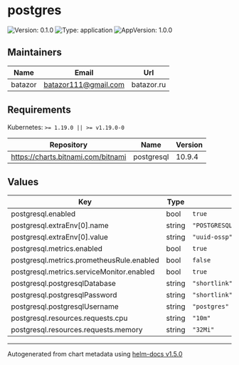 # postgres

![Version: 0.1.0](https://img.shields.io/badge/Version-0.1.0-informational?style=flat-square) ![Type: application](https://img.shields.io/badge/Type-application-informational?style=flat-square) ![AppVersion: 1.0.0](https://img.shields.io/badge/AppVersion-1.0.0-informational?style=flat-square)

## Maintainers

| Name | Email | Url |
| ---- | ------ | --- |
| batazor | batazor111@gmail.com | batazor.ru |

## Requirements

Kubernetes: `>= 1.19.0 || >= v1.19.0-0`

| Repository | Name | Version |
|------------|------|---------|
| https://charts.bitnami.com/bitnami | postgresql | 10.9.4 |

## Values

| Key | Type | Default | Description |
|-----|------|---------|-------------|
| postgresql.enabled | bool | `true` |  |
| postgresql.extraEnv[0].name | string | `"POSTGRESQL_SHARED_PRELOAD_LIBRARIES"` |  |
| postgresql.extraEnv[0].value | string | `"uuid-ossp"` |  |
| postgresql.metrics.enabled | bool | `true` |  |
| postgresql.metrics.prometheusRule.enabled | bool | `false` |  |
| postgresql.metrics.serviceMonitor.enabled | bool | `true` |  |
| postgresql.postgresqlDatabase | string | `"shortlink"` |  |
| postgresql.postgresqlPassword | string | `"shortlink"` |  |
| postgresql.postgresqlUsername | string | `"postgres"` |  |
| postgresql.resources.requests.cpu | string | `"10m"` |  |
| postgresql.resources.requests.memory | string | `"32Mi"` |  |

----------------------------------------------
Autogenerated from chart metadata using [helm-docs v1.5.0](https://github.com/norwoodj/helm-docs/releases/v1.5.0)
